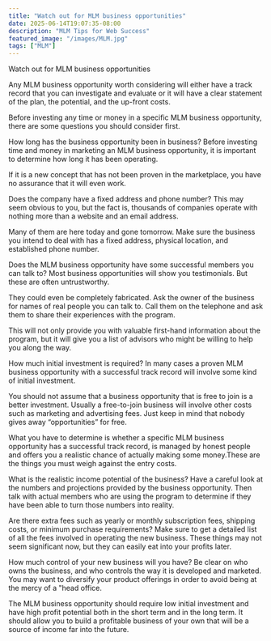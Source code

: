 ```yaml
---
title: "Watch out for MLM business opportunities"
date: 2025-06-14T19:07:35-08:00
description: "MLM Tips for Web Success"
featured_image: "/images/MLM.jpg"
tags: ["MLM"]
---
```


Watch out for MLM business opportunities


Any MLM business opportunity worth considering will either have a track record that you can investigate and evaluate or it will have a clear statement of the plan, the potential, and the up-front costs. 

Before investing any time or money in a specific MLM business opportunity, there are some questions you should consider first.

How long has the business opportunity been in business? Before investing time and money in marketing an MLM business opportunity, it is important to determine how long it has been operating.

If it is a new concept that has not been proven in the marketplace, you have no assurance that it will even work.

Does the company have a fixed address and phone number? This may seem obvious to you, but the fact is, thousands of companies operate with nothing more than a website and an email address. 

Many of them are here today and gone tomorrow. Make sure the business you intend to deal with has a fixed address, physical location, and established phone number.

Does the MLM business opportunity have some successful members you can talk to? Most business opportunities will show you testimonials. But these are often untrustworthy. 

They could even be completely fabricated. Ask the owner of the business for names of real people you can talk to. Call them on the telephone and ask them to share their experiences with the program. 

This will not only provide you with valuable first-hand information about the program, but it will give you a list of advisors who might be willing to help you along the way.

How much initial investment is required? In many cases a proven MLM business opportunity with a successful track record will involve some kind of initial investment. 

You should not assume that a business opportunity that is free to join is a better investment. Usually a free-to-join business will involve other costs such as marketing and advertising fees. Just keep in mind that nobody gives away “opportunities” for free.

What you have to determine is whether a specific MLM business opportunity has a successful track record, is managed by honest people and offers you a realistic chance of actually making some money.These are the things you must weigh against the entry costs.

What is the realistic income potential of the business? Have a careful look at the numbers and projections provided by the business opportunity. Then talk with actual members who are using the program to determine if they have been able to turn those numbers into reality.

Are there extra fees such as yearly or monthly subscription fees, shipping costs, or minimum purchase requirements? Make sure to get a detailed list of all the fees involved in operating the new business. These things may not seem significant now, but they can easily eat into your profits later.

How much control of your new business will you have? Be clear on who owns the business, and who controls the way it is developed and marketed. You may want to diversify your product offerings in order to avoid being at the mercy of a "head office.

The MLM business opportunity should require low initial investment and have high profit potential both in the short term and in the long term. It should allow you to build a profitable business of your own that will be a source of income far into the future.


